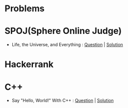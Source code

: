 # Problems
# SPOJ(Sphere Online Judge)
-	Life, the Universe, and Everything : [Question](https://www.spoj.com/problems/TEST/)  |  [Solution](https://github.com/coder-aky/Problems/blob/master/SPOJ/Life%2C%20the%20Universe%2C%20and%20Everything.cpp)
# Hackerrank
# C++
- Say "Hello, World!" With C++ : [Question](https://www.hackerrank.com/challenges/cpp-hello-world/problem)  |  [Solution](https://github.com/coder-aky/Problems/blob/master/Hackerrank/C++/Input%20and%20Output.md)
